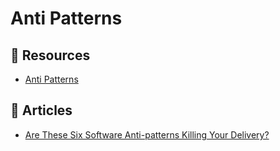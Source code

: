 # Anti Patterns

## 📘 Resources
- [Anti Patterns](https://deviq.com/antipatterns/antipatterns-overview) 

## 📕 Articles
- [Are These Six Software Anti-patterns Killing Your Delivery?](https://medium.com/expedia-group-tech/six-software-anti-patterns-that-kill-your-delivery-4fed09cc1a2b)
